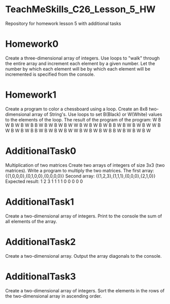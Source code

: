 # TeachMeSkills_C26_Lesson_5_HW
Repository for homework lesson 5 with additional tasks
# Homework0
Create a three-dimensional array of integers.
Use loops to "walk" through the entire array and increment each element by a given number. Let the number by which each element will be by which each element will be incremented is specified from the console.
# Homework1
Create a program to color a chessboard using a loop.
Create an 8x8 two-dimensional array of String's. Use loops to set
B(Black) or W(White) values to the elements of the loop. The result of the program
of the program:
  W B W B W B W B
	B W B W B W B W
	W B W B W B W B
	B W B W B W B W
	W B W B W B W B
	B W B W B W B W
	W B W B W B W B
	B W B W B W B W
# AdditionalTask0
Multiplication of two matrices
Create two arrays of integers of size 3x3 (two matrices).
Write a program to multiply the two matrices.
The first array: {{1,0,0,0},{0,1,0,0},{0,0,0,0}}
Second array: {{1,2,3},{1,1,1},{0,0,0},{2,1,0}}
Expected result: 1 2 3 1 1 1 1 0 0 0 0 0
# AdditionalTask1
Create a two-dimensional array of integers. Print to the console the sum of all elements of the array.
# AdditionalTask2
Create a two-dimensional array. Output the array diagonals to the console.
# AdditionalTask3
Create a two-dimensional array of integers. Sort the elements in the rows of the two-dimensional array in ascending order.
